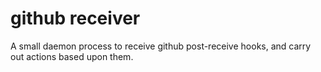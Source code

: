 github receiver
===============

A small daemon process to receive github post-receive hooks, and carry out
actions based upon them.
